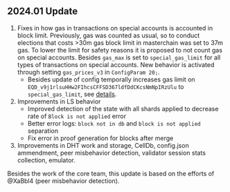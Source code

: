 ## 2024.01 Update

1. Fixes in how gas in transactions on special accounts is accounted in block limit. Previously, gas was counted as usual, so to conduct elections that costs >30m gas block limit in masterchain was set to 37m gas. To lower the limit for safety reasons it is proposed to not count gas on special accounts. Besides `gas_max` is set to `special_gas_limit` for all types of transactions on special accounts. New behavior is activated through setting `gas_prices_v3` in `ConfigParam 20;`.
   * Besides update of config temporally increases gas limit on `EQD_v9j1rlsuHHw2FIhcsCFFSD367ldfDdCKcsNmNpIRzUlu` to `special_gas_limit`, see [details](https://t.me/tonstatus/88).
2. Improvements in LS behavior
   * Improved detection of the state with all shards applied to decrease rate of `Block is not applied` error
   * Better error logs: `block not in db` and `block is not applied` separation
   * Fix error in proof generation for blocks after merge
3. Improvements in DHT work and storage, CellDb, config.json ammendment, peer misbehavior detection, validator session stats collection, emulator.

Besides the work of the core team, this update is based on the efforts of @XaBbl4 (peer misbehavior detection).
